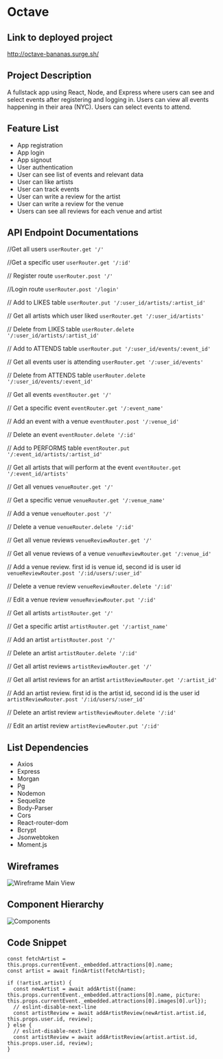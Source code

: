 # **Octave**

## Link to deployed project
http://octave-bananas.surge.sh/

## Project Description
A fullstack app using React, Node, and Express where users can see and select events after registering and logging in. Users can view all events happening in their area (NYC). Users can select events to attend.

## Feature List
- App registration
- App login
- App signout
- User authentication
- User can see list of events and relevant data
- User can like artists
- User can track events
- User can write a review for the artist
- User can write a review for the venue
- Users can see all reviews for each venue and artist

## API Endpoint Documentations
//Get all users
`userRouter.get '/'`

//Get a specific user
`userRouter.get '/:id'`

// Register route
`userRouter.post '/'`

//Login route
`userRouter.post '/login'`

// Add to LIKES table
`userRouter.put '/:user_id/artists/:artist_id'`

// Get all artists which user liked
`userRouter.get '/:user_id/artists'`

// Delete from LIKES table
`userRouter.delete '/:user_id/artists/:artist_id'`

// Add to ATTENDS table
`userRouter.put '/:user_id/events/:event_id'`

// Get all events user is attending
`userRouter.get '/:user_id/events'`

// Delete from ATTENDS table
`userRouter.delete '/:user_id/events/:event_id'`

// Get all events
`eventRouter.get '/'`

// Get a specific event
`eventRouter.get '/:event_name'`

// Add an event with a venue
`eventRouter.post '/:venue_id'`

// Delete an event
`eventRouter.delete '/:id'`

// Add to PERFORMS table
`eventRouter.put '/:event_id/artists/:artist_id'`

// Get all artists that will perform at the event
`eventRouter.get '/:event_id/artists'`

// Get all venues
`venueRouter.get '/'`

// Get a specific venue
`venueRouter.get '/:venue_name'`

// Add a venue
`venueRouter.post '/'`

// Delete a venue
`venueRouter.delete '/:id'`

// Get all venue reviews
`venueReviewRouter.get '/'`

// Get all venue reviews of a venue
`venueReviewRouter.get '/:venue_id'`

// Add a venue review. first id is venue id, second id is user id
`venueReviewRouter.post '/:id/users/:user_id'`

// Delete a venue review
`venueReviewRouter.delete '/:id'`

// Edit a venue review
`venueReviewRouter.put '/:id'`

// Get all artists
`artistRouter.get '/'`

// Get a specific artist
`artistRouter.get '/:artist_name'`

// Add an artist
`artistRouter.post '/'`

// Delete an artist
`artistRouter.delete '/:id'`

// Get all artist reviews
`artistReviewRouter.get '/'`

// Get all artist reviews for an artist
`artistReviewRouter.get '/:artist_id'`

// Add an artist review. first id is the artist id, second id is the user id
`artistReviewRouter.post '/:id/users/:user_id'`

// Delete an artist review
`artistReviewRouter.delete '/:id'`

// Edit an artist review
`artistReviewRouter.put '/:id'`

## List Dependencies
- Axios
- Express
- Morgan
- Pg
- Nodemon
- Sequelize
- Body-Parser
- Cors
- React-router-dom
- Bcrypt
- Jsonwebtoken
- Moment.js

## Wireframes
![Wireframe Main View](https://files.slack.com/files-pri/T0351JZQ0-FH9RKL86R/img_20190325_163755.jpg)


## Component Hierarchy

![Components](https://files.slack.com/files-pri/T0351JZQ0-FH0Q35TL1/img_20190325_163758.jpg)

## Code Snippet
```
const fetchArtist = this.props.currentEvent._embedded.attractions[0].name;
const artist = await findArtist(fetchArtist);

if (!artist.artist) {
  const newArtist = await addArtist({name: this.props.currentEvent._embedded.attractions[0].name, picture: this.props.currentEvent._embedded.attractions[0].images[0].url});
  // eslint-disable-next-line
  const artistReview = await addArtistReview(newArtist.artist.id, this.props.user.id, review);
} else {
  // eslint-disable-next-line
  const artistReview = await addArtistReview(artist.artist.id, this.props.user.id, review);
}
```
